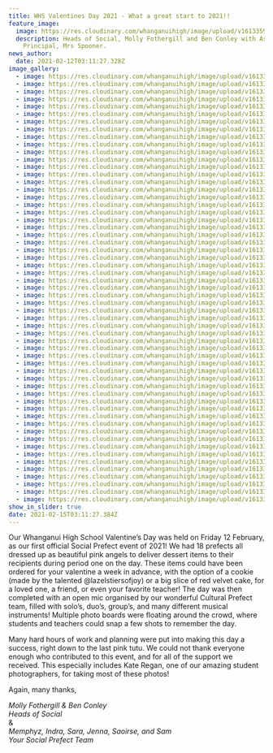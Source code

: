 ```yaml
---
title: WHS Valentines Day 2021 - What a great start to 2021!!
feature_image:
  image: https://res.cloudinary.com/whanganuihigh/image/upload/v1613359371/News/Valentines%20Day%202021/Main_Photo.jpg
  description: Heads of Social, Molly Fothergill and Ben Conley with Associate
    Principal, Mrs Spooner.
news_author:
  date: 2021-02-12T03:11:27.328Z
image_gallery:
  - image: https://res.cloudinary.com/whanganuihigh/image/upload/v1613359367/News/Valentines%20Day%202021/IMG_8388.jpg
  - image: https://res.cloudinary.com/whanganuihigh/image/upload/v1613359366/News/Valentines%20Day%202021/IMG_8378.jpg
  - image: https://res.cloudinary.com/whanganuihigh/image/upload/v1613359370/News/Valentines%20Day%202021/IMG_8395.jpg
  - image: https://res.cloudinary.com/whanganuihigh/image/upload/v1613359364/News/Valentines%20Day%202021/IMG_8366.jpg
  - image: https://res.cloudinary.com/whanganuihigh/image/upload/v1613359363/News/Valentines%20Day%202021/IMG_8368.jpg
  - image: https://res.cloudinary.com/whanganuihigh/image/upload/v1613359362/News/Valentines%20Day%202021/IMG_8372.jpg
  - image: https://res.cloudinary.com/whanganuihigh/image/upload/v1613359361/News/Valentines%20Day%202021/IMG_7288.jpg
  - image: https://res.cloudinary.com/whanganuihigh/image/upload/v1613359360/News/Valentines%20Day%202021/IMG_7283.jpg
  - image: https://res.cloudinary.com/whanganuihigh/image/upload/v1613359356/News/Valentines%20Day%202021/IMG_7269.jpg
  - image: https://res.cloudinary.com/whanganuihigh/image/upload/v1613359354/News/Valentines%20Day%202021/IMG_7261.jpg
  - image: https://res.cloudinary.com/whanganuihigh/image/upload/v1613359353/News/Valentines%20Day%202021/IMG_7260.jpg
  - image: https://res.cloudinary.com/whanganuihigh/image/upload/v1613359352/News/Valentines%20Day%202021/IMG_7251.jpg
  - image: https://res.cloudinary.com/whanganuihigh/image/upload/v1613359352/News/Valentines%20Day%202021/IMG_7249.jpg
  - image: https://res.cloudinary.com/whanganuihigh/image/upload/v1613359350/News/Valentines%20Day%202021/IMG_7243.jpg
  - image: https://res.cloudinary.com/whanganuihigh/image/upload/v1613359346/News/Valentines%20Day%202021/IMG_7241.jpg
  - image: https://res.cloudinary.com/whanganuihigh/image/upload/v1613359344/News/Valentines%20Day%202021/IMG_7238.jpg
  - image: https://res.cloudinary.com/whanganuihigh/image/upload/v1613359342/News/Valentines%20Day%202021/IMG_7227.jpg
  - image: https://res.cloudinary.com/whanganuihigh/image/upload/v1613359341/News/Valentines%20Day%202021/IMG_7237.jpg
  - image: https://res.cloudinary.com/whanganuihigh/image/upload/v1613359338/News/Valentines%20Day%202021/IMG_7226.jpg
  - image: https://res.cloudinary.com/whanganuihigh/image/upload/v1613359336/News/Valentines%20Day%202021/IMG_7203.jpg
  - image: https://res.cloudinary.com/whanganuihigh/image/upload/v1613359336/News/Valentines%20Day%202021/IMG_7206.jpg
  - image: https://res.cloudinary.com/whanganuihigh/image/upload/v1613359333/News/Valentines%20Day%202021/IMG_7190.jpg
  - image: https://res.cloudinary.com/whanganuihigh/image/upload/v1613359333/News/Valentines%20Day%202021/IMG_7193.jpg
  - image: https://res.cloudinary.com/whanganuihigh/image/upload/v1613359332/News/Valentines%20Day%202021/IMG_7197.jpg
  - image: https://res.cloudinary.com/whanganuihigh/image/upload/v1613359330/News/Valentines%20Day%202021/IMG_7182.jpg
  - image: https://res.cloudinary.com/whanganuihigh/image/upload/v1613359326/News/Valentines%20Day%202021/IMG_7169.jpg
  - image: https://res.cloudinary.com/whanganuihigh/image/upload/v1613359326/News/Valentines%20Day%202021/IMG_7166.jpg
  - image: https://res.cloudinary.com/whanganuihigh/image/upload/v1613359321/News/Valentines%20Day%202021/IMG_7152.jpg
  - image: https://res.cloudinary.com/whanganuihigh/image/upload/v1613359321/News/Valentines%20Day%202021/IMG_7159.jpg
  - image: https://res.cloudinary.com/whanganuihigh/image/upload/v1613359321/News/Valentines%20Day%202021/IMG_7162.jpg
  - image: https://res.cloudinary.com/whanganuihigh/image/upload/v1613359320/News/Valentines%20Day%202021/IMG_7144.jpg
  - image: https://res.cloudinary.com/whanganuihigh/image/upload/v1613359319/News/Valentines%20Day%202021/IMG_7135.jpg
  - image: https://res.cloudinary.com/whanganuihigh/image/upload/v1613359315/News/Valentines%20Day%202021/IMG_7128.jpg
  - image: https://res.cloudinary.com/whanganuihigh/image/upload/v1613359314/News/Valentines%20Day%202021/IMG_7123.jpg
  - image: https://res.cloudinary.com/whanganuihigh/image/upload/v1613359313/News/Valentines%20Day%202021/IMG_7109.jpg
  - image: https://res.cloudinary.com/whanganuihigh/image/upload/v1613359311/News/Valentines%20Day%202021/IMG_7100.jpg
  - image: https://res.cloudinary.com/whanganuihigh/image/upload/v1613359307/News/Valentines%20Day%202021/IMG_7093.jpg
  - image: https://res.cloudinary.com/whanganuihigh/image/upload/v1613359305/News/Valentines%20Day%202021/IMG_7077.jpg
  - image: https://res.cloudinary.com/whanganuihigh/image/upload/v1613359305/News/Valentines%20Day%202021/IMG_7091.jpg
  - image: https://res.cloudinary.com/whanganuihigh/image/upload/v1613359304/News/Valentines%20Day%202021/IMG_7080.jpg
  - image: https://res.cloudinary.com/whanganuihigh/image/upload/v1613359298/News/Valentines%20Day%202021/IMG_7044.jpg
  - image: https://res.cloudinary.com/whanganuihigh/image/upload/v1613359298/News/Valentines%20Day%202021/IMG_7035.jpg
  - image: https://res.cloudinary.com/whanganuihigh/image/upload/v1613359297/News/Valentines%20Day%202021/IMG_7038.jpg
  - image: https://res.cloudinary.com/whanganuihigh/image/upload/v1613359297/News/Valentines%20Day%202021/IMG_7056.jpg
  - image: https://res.cloudinary.com/whanganuihigh/image/upload/v1613359292/News/Valentines%20Day%202021/IMG_7032.jpg
  - image: https://res.cloudinary.com/whanganuihigh/image/upload/v1613359290/News/Valentines%20Day%202021/IMG_7029.jpg
  - image: https://res.cloudinary.com/whanganuihigh/image/upload/v1613359289/News/Valentines%20Day%202021/IMG_6990.jpg
  - image: https://res.cloudinary.com/whanganuihigh/image/upload/v1613359289/News/Valentines%20Day%202021/IMG_7007.jpg
  - image: https://res.cloudinary.com/whanganuihigh/image/upload/v1613359289/News/Valentines%20Day%202021/IMG_6985.jpg
  - image: https://res.cloudinary.com/whanganuihigh/image/upload/v1613359282/News/Valentines%20Day%202021/151067941_750782875575010_4866697179555259835_n-1.jpg
  - image: https://res.cloudinary.com/whanganuihigh/image/upload/v1613359282/News/Valentines%20Day%202021/150131704_2025608630913337_8188905937083319723_n.jpg
  - image: https://res.cloudinary.com/whanganuihigh/image/upload/v1613359281/News/Valentines%20Day%202021/150015299_504046257245679_4239165348002811737_n.jpg
  - image: https://res.cloudinary.com/whanganuihigh/image/upload/v1613359281/News/Valentines%20Day%202021/149011798_192633515951824_2019145054073652237_n.jpg
  - image: https://res.cloudinary.com/whanganuihigh/image/upload/v1613359281/News/Valentines%20Day%202021/149974721_2835482976707049_8546058971730310165_n.jpg
  - image: https://res.cloudinary.com/whanganuihigh/image/upload/v1613359281/News/Valentines%20Day%202021/149696661_2825531817706927_6230237022211679087_n.jpg
  - image: https://res.cloudinary.com/whanganuihigh/image/upload/v1613359281/News/Valentines%20Day%202021/149894780_1139867939766800_6378610783974317649_n.jpg
  - image: https://res.cloudinary.com/whanganuihigh/image/upload/v1613359281/News/Valentines%20Day%202021/149079304_879394679562259_5564611510747028762_n.jpg
show_in_slider: true
date: 2021-02-15T03:11:27.384Z
---
```

Our Whanganui High School Valentine’s Day was held on Friday 12 February, as our first official Social Prefect event of 2021! We had 18 prefects all dressed up as beautiful pink angels to deliver dessert items to their recipients during period one on the day. These items could have been ordered for your valentine a week in advance, with the option of a cookie (made by the talented @lazelstiersofjoy) or a big slice of red velvet cake, for a loved one, a friend, or even your favorite teacher! The day was then completed with an open mic organised by our wonderful Cultural Prefect team, filled with solo’s, duo’s, group’s, and many different musical instruments! Multiple photo boards were floating around the crowd, where students and teachers could snap a few shots to remember the day. 

Many hard hours of work and planning were put into making this day a success, right down to the last pink tutu. We could not thank everyone enough who contributed to this event, and for all of the support we received. This especially includes Kate Regan, one of our amazing student photographers, for taking most of these photos!

Again, many thanks,

*Molly Fothergill & Ben Conley*  
*Heads of Social*  
&  
*Memphyz, Indra, Sara, Jenna, Saoirse, and Sam*  
*Your Social Prefect Team*
